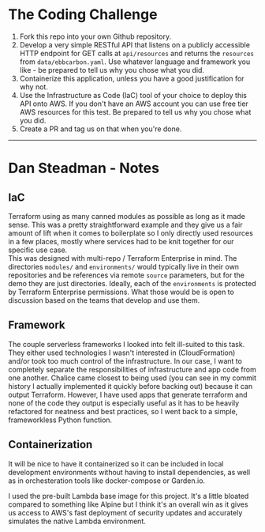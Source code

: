 # The Coding Challenge

1. Fork this repo into your own Github repository.
2. Develop a very simple RESTful API that listens on a publicly accessible HTTP endpoint for GET calls at `api/resources` and returns the `resources` from `data/ebbcarbon.yaml`. Use whatever language and framework you like - be prepared to tell us why you chose what you did.
3. Containerize this application, unless you have a good justification for why not.
4. Use the Infrastructure as Code (IaC) tool of your choice to deploy this API onto AWS. If you don't have an AWS account you can use free tier AWS resources for this test. Be prepared to tell us why you chose what you did.
5. Create a PR and tag us on that when you're done.

---
# Dan Steadman - Notes

## IaC
Terraform using as many canned modules as possible as long as it made sense. This was a pretty straightforward example and they give us a fair amount of lift when it comes to boilerplate so I only directly used resources in a few places, mostly where services had to be knit together for our specific use case.  
This was designed with multi-repo / Terraform Enterprise in mind. The directories `modules/` and `environments/` would typically live in their own repositories and be references via remote `source` parameters, but for the demo they are just directories. Ideally, each of the `environments` is protected by Terraform Enterprise permissions. What those would be is open to discussion based on the teams that develop and use them.

## Framework
The couple serverless frameworks I looked into felt ill-suited to this task. They either used technologies I wasn't interested in (CloudFormation) and/or took too much control of the infrastructure. In our case, I want to completely separate the responsibilities of infrastructure and app code from one another. Chalice came closest to being used (you can see in my commit history I actually implemented it quickly before backing out) because it can output Terraform. However, I have used apps that generate terraform and none of the code they output is especially useful as it has to be heavily refactored for neatness and best practices, so I went back to a simple, frameworkless Python function. 

## Containerization
It will be nice to have it containerized so it can be included in local development environments without having to install dependencies, as well as in orchesteration tools like docker-compose or Garden.io.  

I used the pre-built Lambda base image for this project. It's a little bloated compared to something like Alpine but I think it's an overall win as it gives us access to AWS's fast deployment of security updates and accurately simulates the native Lambda environment.   
